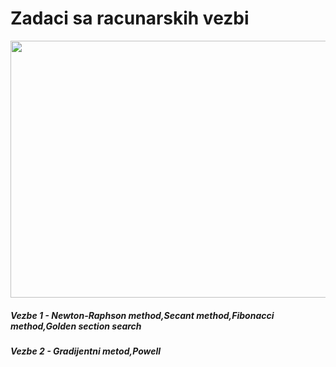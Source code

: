 # Zadaci sa racunarskih vezbi

<p align="center">
  <img width="775" height="411" src="https://eatingdisordersreview.com/wp-content/uploads/2019/02/algorithm.jpeg">
</p>

##### Vezbe 1 - Newton-Raphson method,Secant method,Fibonacci method,Golden section search
##### Vezbe 2 - Gradijentni metod,Powell 
